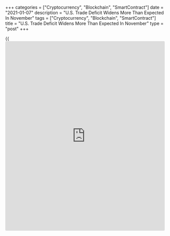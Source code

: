 +++
categories = ["Cryptocurrency", "Blockchain", "SmartContract"]
date = "2021-01-07"
description = "U.S. Trade Deficit Widens More Than Expected In November"
tags = ["Cryptocurrency", "Blockchain", "SmartContract"]
title = "U.S. Trade Deficit Widens More Than Expected In November"
type = "post"
+++

{{<iframe id="large-banner" src="https://www.bounty.group/#slide=26.0" width="100%" height="600" scrolling="no" style="border: 0px solid rgb(216, 221, 230); border-radius: 3px;">}}

Reflecting a jump in the value of imports, the Commerce Department
released a report on Thursday showing the U.S. trade deficit widened by
more than expected in the month of November.

The Commerce Department said the trade deficit widened to $68.1 billion
in November from $63.1 billion in October. Economists had expected the
deficit to widen to $65.2 billion.

The wider than expected trade deficit came as the value of imports
spiked by 2.9 percent to $252.3 billion, outpacing a 1.2 percent jump in
the value of exports to $184.2 billion.

For comments and feedback [contact](https://www.playgroundfx.com/contact/): editorial@rtt[news](https://www.letsplayfx.com/blog/forex-news-website/).com

[Economic News][1]

 **What parts of the world are seeing the best (and worst) economic
performances lately? Click[here][2] to check out our [Econ Scorecard][2]
and find out! See up-to-the-moment [ranking](https://www.playgroundfx.com/blog/crypto-exchange-ranking/)s for the best and worst
performers in [GDP][3], [unemployment rate][4], [inflation][5] and much
more.**

   1. www.rtt[news](https://www.letsplayfx.com/blog/forex-news-website/).com/Content/EconomicNews.aspx
   2. www.rtt[news](https://www.letsplayfx.com/blog/forex-news-website/).com/economic-scorecard/world-rank/unemployment-rate/highest-performance.aspx
   3. www.rtt[news](https://www.letsplayfx.com/blog/forex-news-website/).com/economic-scorecard/world-rank/GDP/highest-performance.aspx
   4. www.rtt[news](https://www.letsplayfx.com/blog/forex-news-website/).com/economic-scorecard/world-rank/unemployment-rate/lowest-performance.aspx
   5. www.rtt[news](https://www.letsplayfx.com/blog/forex-news-website/).com/economic-scorecard/world-rank/CPI/highest-performance.aspx